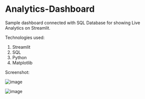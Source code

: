 # Analytics-Dashboard
Sample dashboard connected with SQL Database for showing Live Analytics on Streamlit.

Technologies used:
1. Streamlit
2. SQL
3. Python
4. Matplotlib

Screenshot:

![image](https://github.com/iamprashantjain/Analytics-Dashboard/assets/111352127/6d094ee2-d7cf-4755-a748-48783183d223)

![image](https://github.com/iamprashantjain/Analytics-Dashboard/assets/111352127/70712d60-3a97-491e-8362-0e5ed2f9a6d1)
